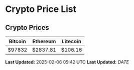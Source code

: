 # Crypto Price List

## Crypto Prices
| Bitcoin | Ethereum | Litecoin |
| ------- | -------- | -------- |
| $97832 | $2837.81 | $106.16 |
**Last Updated:** 2025-02-06 05:42 UTC
**Last Updated:** $DATE$
